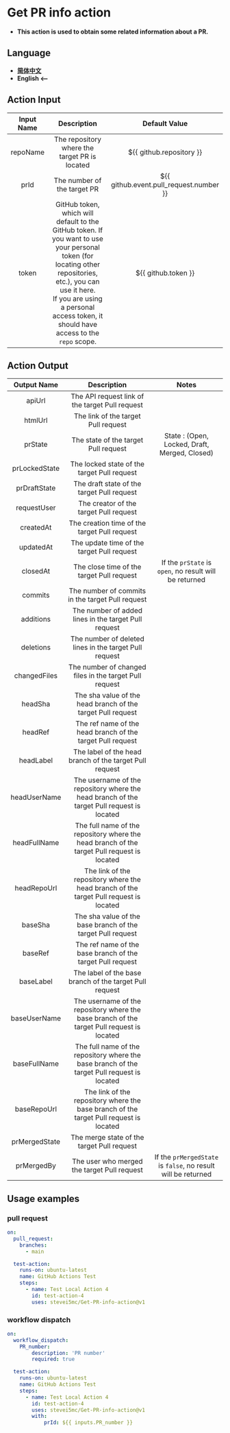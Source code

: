 # Get PR info action
- **This action is used to obtain some related information about a PR.**

## **Language**
- **[简体中文](./README.md)**
- **English  <--**

## **Action Input**

|Input Name|Description|Default Value|
|:-:|:-:|:-:|
|repoName|The repository where the target PR is located|${{ github.repository }}|
|prId|The number of the target PR|${{ github.event.pull_request.number }}|
|token|GitHub token, which will default to the GitHub token. If you want to use your personal token (for locating other repositories, etc.), you can use it here.<br>If you are using a personal access token, it should have access to the `repo` scope.|${{ github.token }}|

## **Action Output**

|Output Name|Description|Notes|
|:-:|:-:|:-:|
|apiUrl|The API request link of the target Pull request||
|htmlUrl|The link of the target Pull request||
|prState|The state of the target Pull request|State : (Open, Locked, Draft, Merged, Closed)|
|prLockedState|The locked state of the target Pull request||
|prDraftState|The draft state of the target Pull request||
|requestUser|The creator of the target Pull request||
|createdAt|The creation time of the target Pull request||
|updatedAt|The update time of the target Pull request||
|closedAt|The close time of the target Pull request|If the `prState` is `open`, no result will be returned|
|commits|The number of commits in the target Pull request||
|additions|The number of added lines in the target Pull request||
|deletions|The number of deleted lines in the target Pull request||
|changedFiles|The number of changed files in the target Pull request||
|headSha|The sha value of the head branch of the target Pull request||
|headRef|The ref name of the head branch of the target Pull request||
|headLabel|The label of the head branch of the target Pull request||
|headUserName|The username of the repository where the head branch of the target Pull request is located||
|headFullName|The full name of the repository where the head branch of the target Pull request is located||
|headRepoUrl|The link of the repository where the head branch of the target Pull request is located||
|baseSha|The sha value of the base branch of the target Pull request||
|baseRef|The ref name of the base branch of the target Pull request||
|baseLabel|The label of the base branch of the target Pull request||
|baseUserName|The username of the repository where the base branch of the target Pull request is located||
|baseFullName|The full name of the repository where the base branch of the target Pull request is located||
|baseRepoUrl|The link of the repository where the base branch of the target Pull request is located||
|prMergedState|The merge state of the target Pull request||
|prMergedBy|The user who merged the target Pull request|If the `prMergedState` is `false`, no result will be returned|

## **Usage examples**

### **pull request**
```yml
on:
  pull_request:
    branches:
      - main

  test-action:
    runs-on: ubuntu-latest
    name: GitHub Actions Test
    steps:
      - name: Test Local Action 4 
        id: test-action-4
        uses: stevei5mc/Get-PR-info-action@v1
```

### **workflow dispatch**

```yml
on:
  workflow_dispatch:
    PR_number:
        description: 'PR number'
        required: true

  test-action:
    runs-on: ubuntu-latest
    name: GitHub Actions Test
    steps:
      - name: Test Local Action 4 
        id: test-action-4
        uses: stevei5mc/Get-PR-info-action@v1
        with:
            prId: ${{ inputs.PR_number }}
```